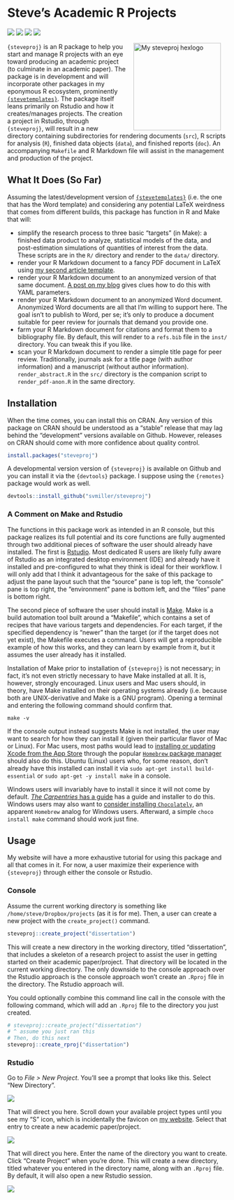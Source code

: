 
# Steve’s Academic R Projects

[![](https://www.r-pkg.org/badges/version/steveproj?color=green)](https://cran.r-project.org/package=steveproj)
[![](http://cranlogs.r-pkg.org/badges/grand-total/steveproj?color=green)](https://cran.r-project.org/package=steveproj)
[![](http://cranlogs.r-pkg.org/badges/last-month/steveproj?color=green)](https://cran.r-project.org/package=steveproj)
[![](http://cranlogs.r-pkg.org/badges/last-week/steveproj?color=green)](https://cran.r-project.org/package=steveproj)

<img src="http://svmiller.com/images/steveproj-hexlogo.png" alt="My steveproj hexlogo" align="right" width="200" style="padding: 0 15px; float: right;"/>

`{steveproj}` is an R package to help you start and manage R projects
with an eye toward producing an academic project (to culminate in an
academic paper). The package is in development and will incorporate
other packages in my eponymous R ecosystem, prominently
[`{stevetemplates}`](https://github.com/svmiller/stevetemplates). The
package itself leans primarily on Rstudio and how it creates/manages
projects. The creation a project in Rstudio, through `{steveproj}`, will
result in a new directory containing subdirectories for rendering
documents (`src`), R scripts for analysis (`R`), finished data objects
(`data`), and finished reports (`doc`). An accompanying `Makefile` and R
Markdown file will assist in the management and production of the
project.

## What It Does (So Far)

Assuming the latest/development version of
[`{stevetemplates}`](https://github.com/svmiller/stevetemplates)
(i.e. the one that has the Word template) and considering any potential
LaTeX weirdness that comes from different builds, this package has
function in R and Make that will:

-   simplify the research process to three basic “targets” (in Make): a
    finished data product to analyze, statistical models of the data,
    and post-estimation simulations of quantities of interest from the
    data. These scripts are in the `R/` directory and render to the
    `data/` directory.
-   render your R Markdown document to a fancy PDF document in LaTeX
    using [my second article
    template](http://svmiller.com/blog/2020/09/another-rmarkdown-article-template/).
-   render your R Markdown document to an anonymized version of that
    same document. [A post on my
    blog](http://svmiller.com/blog/2021/03/handle-academic-projects-steveproj-make/)
    gives clues how to do this with YAML parameters.
-   render your R Markdown document to an anonymized Word document.
    Anonymized Word documents are all that I’m willing to support here.
    The goal isn’t to publish to Word, per se; it’s only to produce a
    document suitable for peer review for journals that demand you
    provide one.
-   farm your R Markdown document for citations and format them to a
    bibliography file. By default, this will render to a `refs.bib` file
    in the `inst/` directory. You can tweak this if you like.
-   scan your R Markdown document to render a simple title page for peer
    review. Traditionally, journals ask for a title page (with author
    information) and a manuscript (without author information).
    `render_abstract.R` in the `src/` directory is the companion script
    to `render_pdf-anon.R` in the same directory.

## Installation

When the time comes, you can install this on CRAN. Any version of this
package on CRAN should be understood as a “stable” release that may lag
behind the “development” versions available on Github. However, releases
on CRAN should come with more confidence about quality control.

``` r
install.packages("steveproj")
```

A developmental version version of `{steveproj}` is available on Github
and you can install it via the `{devtools}` package. I suppose using the
`{remotes}` package would work as well.

``` r
devtools::install_github("svmiller/steveproj")
```

### A Comment on Make and Rstudio

The functions in this package work as intended in an R console, but this
package realizes its full potential and its core functions are fully
augmented through two additional pieces of software the user should
already have installed. The first is [Rstudio](https://www.rstudio.com).
Most dedicated R users are likely fully aware of Rstudio as an
integrated desktop environment (IDE) and already have it installed and
pre-configured to what they think is ideal for their workflow. I will
only add that I think it advantageous for the sake of this package to
adjust the pane layout such that the “source” pane is top left, the
“console” pane is top right, the “environment” pane is bottom left, and
the “files” pane is bottom right.

The second piece of software the user should install is
[Make](https://en.wikipedia.org/wiki/Make_(software)). Make is a build
automation tool built around a “Makefile”, which contains a set of
recipes that have various targets and dependencies. For each target, if
the specified dependency is “newer” than the target (or if the target
does not yet exist), the Makefile executes a command. Users will get a
reproducible example of how this works, and they can learn by example
from it, but it assumes the user already has it installed.

Installation of Make prior to installation of `{steveproj}` is not
necessary; in fact, it’s not even strictly necessary to have Make
installed at all. It is, however, strongly encouraged. Linux users and
Mac users should, in theory, have Make installed on their operating
systems already (i.e. because both are UNIX-derivative and Make is a GNU
program). Opening a terminal and entering the following command should
confirm that.

``` make
make -v
```

If the console output instead suggests Make is not installed, the user
may want to search for how they can install it (given their particular
flavor of Mac or Linux). For Mac users, most paths would lead to
[installing or updating Xcode from the App
Store](https://stackoverflow.com/questions/10265742/how-to-install-make-and-gcc-on-a-mac)
through the popular [`Homebrew` package manager](https://brew.sh) should
also do this. Ubuntu (Linux) users who, for some reason, don’t already
have this installed can install it via
`sudo apt-get install build-essential` or `sudo apt-get -y install make`
in a console.

Windows users will invariably have to install it since it will not come
by default. [*The Carpentries* has a
guide](https://swcarpentry.github.io/make-novice/setup) has a guide and
installer to do this. Windows users may also want to [consider
installing `Chocolately`](https://chocolatey.org), an apparent
`Homebrew` analog for Windows users. Afterward, a simple
`choco install make` command should work just fine.

## Usage

My website will have a more exhaustive tutorial for using this package
and all that comes in it. For now, a user maximize their experience with
`{steveproj}` through either the console or Rstudio.

### Console

Assume the current working directory is something like
`/home/steve/Dropbox/projects` (as it is for me). Then, a user can
create a new project with the `create_project()` command.

``` r
steveproj::create_project("dissertation")
```

This will create a new directory in the working directory, titled
“dissertation”, that includes a skeleton of a research project to assist
the user in getting started on their academic paper/project. That
directory will be located in the current working directory. The only
downside to the console approach over the Rstudio approach is the
console approach won’t create an `.Rproj` file in the directory. The
Rstudio approach will.

You could optionally combine this command line call in the console with
the following command, which will add an `.Rproj` file to the directory
you just created.

``` r
# steveproj::create_project("dissertation")
# ^ assume you just ran this
# Then, do this next
steveproj::create_rproj("dissertation")
```

### Rstudio

Go to *File &gt; New Project*. You’ll see a prompt that looks like this.
Select “New Directory”.

![](http://svmiller.com/images/github-steveproj/steveproj-1.png)

That will direct you here. Scroll down your available project types
until you see my “S” icon, which is incidentally the favicon on [my
website](http://svmiller.com). Select that entry to create a new
academic paper/project.

![](http://svmiller.com/images/github-steveproj/steveproj-2.png)

That will direct you here. Enter the name of the directory you want to
create. Click “Create Project” when you’re done. This will create a new
directory, titled whatever you entered in the directory name, along with
an `.Rproj` file. By default, it will also open a new Rstudio session.

![](http://svmiller.com/images/github-steveproj/steveproj-3.png)
